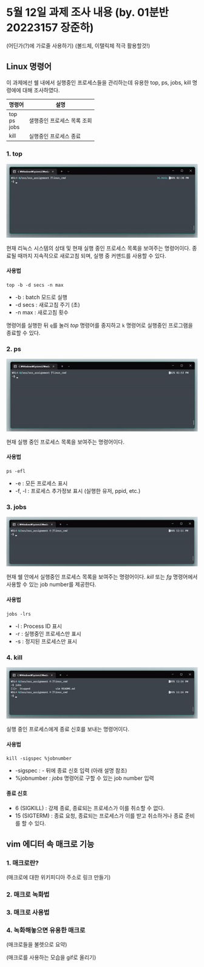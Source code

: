 # 5월 12일 과제 조사 내용 (by. 01분반 20223157 장준하)

(어딘가(?)에 가로줄 사용하기)
(볼드체, 이탤릭체 적극 활용할것!)

## Linux 명령어

이 과제에선 쉘 내에서 실행중인 프로세스들을 관리하는데 유용한 top, ps, jobs, kill 명령에에 대해 조사하였다.

|명령어|설명|
|---|---|
|top<br>ps<br>jobs|샐행중인 프로세스 목록 조회|
|kill|실행중인 프로세스 종료|

### 1. top

![top 사용법](/images/linux/top.gif?raw=true)

현재 리눅스 시스템의 상태 및 현재 실행 중인 프로세스 목록을 보여주는 명령어이다.
종료될 때까지 지속적으로 새로고침 되며, 실행 중 커맨드를 사용할 수 있다.

#### 사용법

`top -b -d secs -n max`

+ -b : batch 모드로 실행
+ -d secs : 새로고침 주기 (초)
+ -n max : 새로고침 횟수

명령어를 실행한 뒤 `q`를 눌러 *top* 명령어를 중지하고 `k` 명령어로 실행중인 프로그램을 종료할 수 있다.

### 2. ps

![ps 사용법](/images/linux/ps.gif?raw=true)

현재 실행 중인 프로세스 목록을 보여주는 명령어이다.

#### 사용법

`ps -efl`

+ -e : 모든 프로세스 표시
+ -f, -l : 프로세스 추가정보 표시 (실행한 유저, ppid, etc.)

### 3. jobs

![jobs 사용법](/images/linux/jobs.gif?raw=true)

현재 쉘 안에서 실행중인 프로세스 목록을 보여주는 명령어이다.
*kill* 또는 *fg* 명령어에서 사용할 수 있는 job number를 제공한다.

#### 사용법

`jobs -lrs`

+ -l : Process ID 표시
+ -r : 실행중인 프로세스만 표시
+ -s : 정지된 프로세스만 표시

### 4. kill

![kill 사용법](/images/linux/kill.gif?raw=true)

실행 중인 프로세스에게 종료 신호를 보내는 명령어이다.

#### 사용법

`kill -sigspec %jobnumber`

+ -sigspec : - 뒤에 종료 신호 입력 (아래 설명 참조) 
+ %jobnumber : *jobs* 명령어로 구할 수 있는 job number 입력

#### 종료 신호

+ 6 (SIGKILL) : 강제 종료, 종료되는 프로세스가 이를 취소할 수 없다.
+ 15 (SIGTERM) : 종료 요청, 종료되는 프로세스가 이를 받고 취소하거나 종료 준비를 할 수 있다.

## vim 에디터 속 매크로 기능

### 1. 매크로란?

(매크로에 대한 위키피디아 주소로 링크 만들기)

### 2. 매크로 녹화법

### 3. 매크로 사용법

### 4. 녹화해놓으면 유용한 매크로

(매크로들을 불렛으로 요약)

(매크로를 사용하는 모습을 gif로 올리기)

